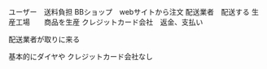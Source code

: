 ユーザー　送料負担
BBショップ　webサイトから注文
配送業者　配送する
生産工場　　商品を生産
クレジットカード会社　返金、支払い

配送業者が取りに来る

基本的にダイヤや
クレジットカード会社なし